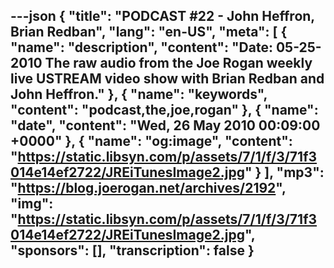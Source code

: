 ---json
{
  "title": "PODCAST #22 - John Heffron, Brian Redban",
  "lang": "en-US",
  "meta": [
    {
      "name": "description",
      "content": "Date: 05-25-2010 The raw audio from the Joe Rogan weekly live USTREAM video show with Brian Redban and John Heffron."
    },
    {
      "name": "keywords",
      "content": "podcast,the,joe,rogan"
    },
    {
      "name": "date",
      "content": "Wed, 26 May 2010 00:09:00 +0000"
    },
    {
      "name": "og:image",
      "content": "https://static.libsyn.com/p/assets/7/1/f/3/71f3014e14ef2722/JREiTunesImage2.jpg"
    }
  ],
  "mp3": "https://blog.joerogan.net/archives/2192",
  "img": "https://static.libsyn.com/p/assets/7/1/f/3/71f3014e14ef2722/JREiTunesImage2.jpg",
  "sponsors": [],
  "transcription": false
}
---
<episode-header />

<timemark seconds="0" />

<transcribe-call-to-action />

<episode-footer />